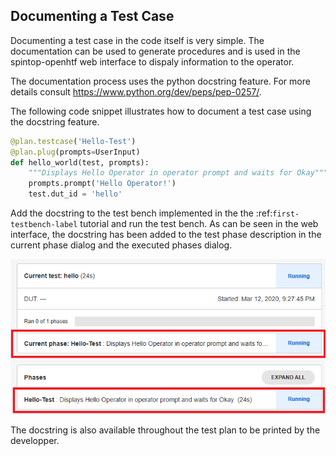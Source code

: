 ## Documenting a Test Case


Documenting a test case in the code itself is very simple. The documentation can be used to generate procedures and is used in the spintop-openhtf web interface to dispaly information to the operator. 

The documentation process uses the python docstring feature. For more details consult https://www.python.org/dev/peps/pep-0257/. 

The following code snippet illustrates how to document a test case using the docstring feature.

```python
@plan.testcase('Hello-Test')
@plan.plug(prompts=UserInput)
def hello_world(test, prompts):
    """Displays Hello Operator in operator prompt and waits for Okay"""
    prompts.prompt('Hello Operator!')
    test.dut_id = 'hello' 
```

Add the docstring to the test bench implemented in the the :ref:`first-testbench-label` tutorial and run the test bench. As can be seen in the web interface, the docstring has been added to the test phase description in the current phase dialog and the executed phases dialog.

![Web interface doc string](img/test-case-doc-web-app.png)

The docstring is also available throughout the test plan to be printed by the developper. 

